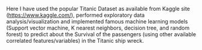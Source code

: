 Here I have used the popular Titanic Dataset as available from Kaggle site (https://www.kaggle.com/), performed exploratory data analysis/visualization and implemented famous machine learning models (Support vector machine, K nearest neighbors, decision tree, and random forest) to predict about the Survival of the passengers (using other available correlated features/variables) in the Titanic ship wreck.
